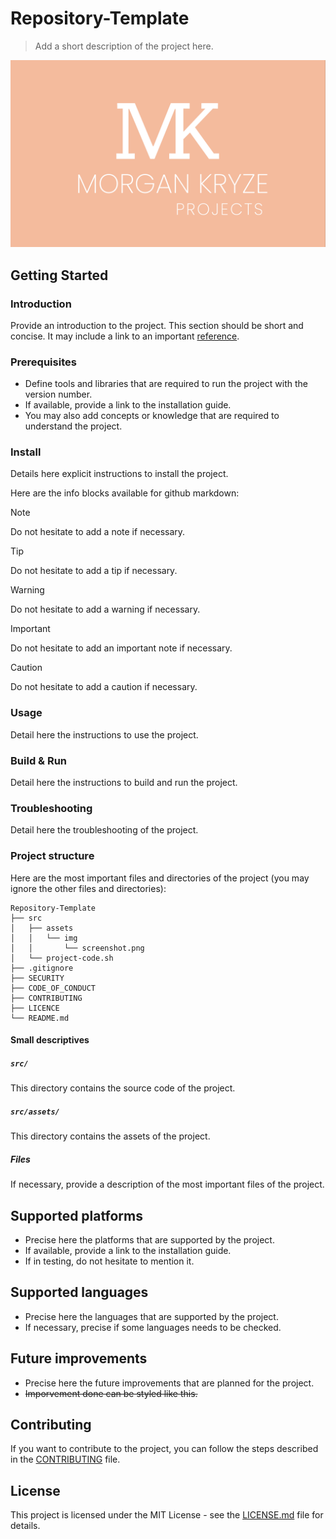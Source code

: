 # Repository-Template

> Add a short description of the project here.

![screenshot](./assets/img/screenshot.png)

## Getting Started

### Introduction

Provide an introduction to the project. This section should be short and concise. It may include a link to an important [reference](https://example.com).

### Prerequisites

- Define tools and libraries that are required to run the project with the version number.
- If available, provide a link to the installation guide.
- You may also add concepts or knowledge that are required to understand the project.

### Install

Details here explicit instructions to install the project.

Here are the info blocks available for github markdown:

> [!NOTE]
> Do not hesitate to add a note if necessary.

> [!TIP]
> Do not hesitate to add a tip if necessary.

> [!WARNING]
> Do not hesitate to add a warning if necessary.

> [!IMPORTANT]
> Do not hesitate to add an important note if necessary.

> [!CAUTION]
> Do not hesitate to add a caution if necessary.

### Usage

Detail here the instructions to use the project.

### Build & Run

Detail here the instructions to build and run the project.

### Troubleshooting

Detail here the troubleshooting of the project.

### Project structure

Here are the most important files and directories of the project (you may ignore the other files and directories):

```plaintext
Repository-Template
├── src
│   ├── assets
│   │   └── img
│   │       └── screenshot.png
│   └── project-code.sh
├── .gitignore
├── SECURITY
├── CODE_OF_CONDUCT
├── CONTRIBUTING
├── LICENCE
└── README.md
```

#### Small descriptives

##### `src/`

This directory contains the source code of the project.

##### `src/assets/`

This directory contains the assets of the project.

##### Files

If necessary, provide a description of the most important files of the project.

## Supported platforms

- Precise here the platforms that are supported by the project.
- If available, provide a link to the installation guide.
- If in testing, do not hesitate to mention it.

## Supported languages

- Precise here the languages that are supported by the project.
- If necessary, precise if some languages needs to be checked.

## Future improvements

- Precise here the future improvements that are planned for the project.
- ~~Imporvement done can be styled like this.~~

## Contributing

If you want to contribute to the project, you can follow the steps described in the [CONTRIBUTING](./.github/CONTRIBUTING) file.

## License

This project is licensed under the MIT License - see the [LICENSE.md](LICENSE) file for details.

